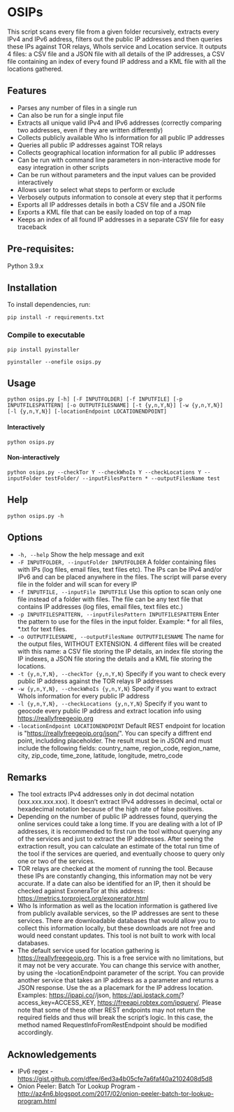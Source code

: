 # OSIPs
This script scans every file from a given folder recursively, extracts every IPv4 and IPv6 address, filters out the public IP addresses and then queries these IPs against TOR relays, WhoIs service and Location service. It outputs 4 files: a CSV file and a JSON file with all details of the IP addresses, a CSV file containing an index of every found IP address and a KML file with all the locations gathered.

## Features
- Parses any number of files in a single run
- Can also be run for a single input file
- Extracts all unique valid IPv4 and IPv6 addresses (correctly comparing two addresses, even if they are written differently)
- Collects publicly available Who Is information for all public IP addresses
- Queries all public IP addresses against TOR relays
- Collects geographical location information for all public IP addresses
- Can be run with command line parameters in non-interactive mode for easy integration in other scripts
- Can be run without parameters and the input values can be provided interactively
- Allows user to select what steps to perform or exclude
- Verbosely outputs information to console at every step that it performs
- Exports all IP addresses details in both a CSV file and a JSON file
- Exports a KML file that can be easily loaded on top of a map
- Keeps an index of all found IP addresses in a separate CSV file for easy traceback

## Pre-requisites:
Python 3.9.x

## Installation
To install dependencies, run:

`pip install -r requirements.txt`


### Compile to executable

`pip install pyinstaller`

`pyinstaller --onefile osips.py`


## Usage
`python osips.py [-h] [-F INPUTFOLDER] [-f INPUTFILE] [-p INPUTFILESPATTERN] [-o OUTPUTFILESNAME] [-t {y,n,Y,N}] [-w {y,n,Y,N}] [-l {y,n,Y,N}] [-locationEndpoint LOCATIONENDPOINT]`

#### Interactively
`python osips.py`

#### Non-interactively
`python osips.py --checkTor Y --checkWhoIs Y --checkLocations Y --inputFolder testFolder/ --inputFilesPattern * --outputFilesName test`

## Help
`python osips.py -h`

## Options
- `-h, --help`
		Show the help message and exit
- `-F INPUTFOLDER, --inputFolder INPUTFOLDER`
		A folder containing files with IPs (log files,  email files, text files etc). The IPs can be IPv4 and/or IPv6 and can be placed anywhere in the files. The script will parse every file in the folder and will scan for every IP
- `-f INPUTFILE, --inputFile INPUTFILE`
		Use this option to scan only one file instead of a folder with files. The file can be any text file that contains IP addresses (log files, email files, text files etc.)
- `-p INPUTFILESPATTERN, --inputFilesPattern INPUTFILESPATTERN`
		Enter the pattern to use for the files in the input folder. Example: * for all files, *.txt for text files.
- `-o OUTPUTFILESNAME, --outputFilesName OUTPUTFILESNAME`
		The name for the output files, WITHOUT EXTENSION.  4 different files will be created with this name: a CSV file storing the IP details, an index file storing the IP indexes, a JSON file storing the details and a KML file storing the locations.
- `-t {y,n,Y,N}, --checkTor {y,n,Y,N}`
		Specify if you want to check every public IP address against the TOR relays IP addresses
- `-w {y,n,Y,N}, --checkWhoIs {y,n,Y,N}`
		Specify if you want to extract WhoIs information for every public IP address
- `-l {y,n,Y,N}, --checkLocations {y,n,Y,N}`
		Specify if you want to geocode every public IP address and extract location info using https://reallyfreegeoip.org
- `-locationEndpoint LOCATIONENDPOINT`
		Default REST endpoint for location is "https://reallyfreegeoip.org/json/<IP>". You can specify a diffrent end point, includding <IP> placeholder. The result must be in JSON and must include the following fields: country_name, region_code, region_name, city, zip_code, time_zone, latitude, longitude, metro_code

## Remarks
- The tool extracts IPv4 addresses only in dot decimal notation (xxx.xxx.xxx.xxx). It doesn’t extract IPv4 addresses in decimal, octal or hexadecimal notation because of the high rate of false positives.
- Depending on the number of public IP addresses found, querying the online services could take a long time. If you are dealing with a lot of IP addresses, it is recommended to first run the tool without querying any of the services and just to extract the IP addresses. After seeing the extraction result, you can calculate an estimate of the total run time of the tool if the services are queried, and eventually choose to query only one or two of the services.
- TOR relays are checked at the moment of running the tool. Because these IPs are constantly changing, this information may not be very accurate. If a date can also be identified for an IP, then it should be checked against ExoneraTor at this address: https://metrics.torproject.org/exonerator.html
- Who Is information as well as the location information is gathered live from publicly available services, so the IP addresses are sent to these services. There are downloadable databases that would allow you to collect this information locally, but these downloads are not free and would need constant updates. This tool is not built to work with local databases.
- The default service used for location gathering is https://reallyfreegeoip.org. This is a free service with no limitations, but it may not be very accurate. You can change this service with another, by using the -locationEndpoint parameter of the script. You can provide another service that takes an IP address as a parameter and returns a JSON response. Use the <IP> as a placemark for the IP address location. Examples: https://ipapi.co/<IP>/json, https://api.ipstack.com/<IP>?access_key=ACCESS_KEY, https://freeapi.robtex.com/ipquery/<IP>. Please note that some of these other REST endpoints may not return the required fields and thus will break the script’s logic. In this case, the method named RequestInfoFromRestEndpoint should be modified accordingly.
	
## Acknowledgements
- IPv6 regex -https://gist.github.com/dfee/6ed3a4b05cfe7a6faf40a2102408d5d8
- Onion Peeler: Batch Tor Lookup Program - http://az4n6.blogspot.com/2017/02/onion-peeler-batch-tor-lookup-program.html
	
	
